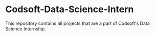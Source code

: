 # Codsoft-Data-Science-Intern
This repository contains all projects that are a part of Codsoft's Data Science Internship. 

